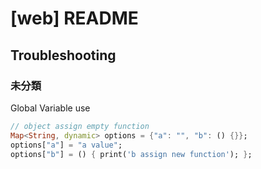 # [web] README

## Troubleshooting

### 未分類

Global Variable use 
```dart
// object assign empty function
Map<String, dynamic> options = {"a": "", "b": () {}};
options["a"] = "a value";
options["b"] = () { print('b assign new function'); }; 
```
